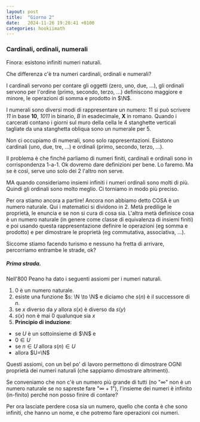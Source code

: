 ```yaml
---
layout: post
title:  "Giorno 2"
date:   2024-11-26 19:28:41 +0100
categories: hookiimath
---
```

### Cardinali, ordinali, numerali

Finora: esistono infiniti numeri naturali.

Che differenza c'è tra numeri cardinali, ordinali e numerali?

I cardinali servono per contare gli oggetti (zero, uno, due, ...), gli ordinali servono per l'ordine (primo, secondo, terzo, ...) definiscono maggiore e minore, le operazioni di somma e prodotto in $\N$.

I numerali sono diversi modi di rappresentare un numero: 11 si può scrivere _11_ in base **10**, _1011_ in binario, $B$ in esadecimale, **X** in romano. Quando i carcerati contano i giorni sul muro della cella le 4 stanghette verticali tagliate da una stanghetta obliqua sono un numerale per 5.

Non ci occupiamo di numerali, sono solo rappresentazioni. Esistono cardinali (uno, due, tre, ...) e ordinali (primo, secondo, terzo, ...).

Il problema è che finché parliamo di numeri finiti, cardinali e ordinali sono in corrispondenza 1-a-1. Ok dovremo dare definizioni per bene. Lo faremo. Ma se è così, serve uno solo dei 2 l'altro non serve.

MA quando consideriamo insiemi infiniti i numeri ordinali sono molti di più. Quindi gli ordinali sono molto meglio. Ci torniamo in modo più preciso.

Per ora stiamo ancora a partire! Ancora non abbiamo detto COSA è un numero naturale.
Qui i matematici si dividono in 2. Metà predilige le proprietà, le enuncia
e se non si cura di cosa sia. L'altra metà definisce cosa è un numero naturale
(in genere come classe di equivalenza di insiemi finiti)
e poi usando questa rappresentazione definire le operazioni (eg somma e prodotto)
e per dimostrare le proprietà (eg commutativa, associativa, ...).

Siccome stiamo facendo turismo e nessuno ha fretta di arrivare, percorriamo entrambe le strade, ok?

##### Prima strada.

Nell'800 Peano ha dato i seguenti assiomi per i numeri naturali.

1. 0 è un numero naturale.
2. esiste una funzione $s: \N \to \N$ e diciamo che $s(n)$ è il successore di $n$.
3. se $x$ diverso da $y$ allora $s(x)$ è diverso da $s(y)$
4. $s(x)$ non è mai 0 qualunque sia $x$
5. **Principio di induzione**:
  - se $U$ è un sottoinsieme di $\N$ e
  - $0 \in U$
  - se $n \in U$ allora $s(n) \in U$
  - allora $U=\N$

Questi assiomi, con un bel po' di lavoro permettono di dimostrare OGNI proprietà dei numeri naturali (che sappiamo dimostrare altrimenti).

Se conveniamo che non c'è un numero più grande di tutti (no "$\infty$" non è un numero naturale se no sapreste fare "$\infty+1$"), 
l'insieme dei numeri è infinito (in-finito) perché non posso finire di contare?

Per ora lasciate perdere cosa sia un numero, quello che conta è che sono infiniti, che hanno un nome, 
e che potremo fare operazioni coi numeri.
